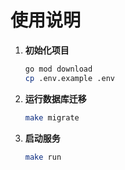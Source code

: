 # 使用说明

1. **初始化项目**
   ```bash
   go mod download
   cp .env.example .env
   ```

2. **运行数据库迁移**
   ```bash
   make migrate
   ```

3. **启动服务**
   ```bash
   make run
   ```
